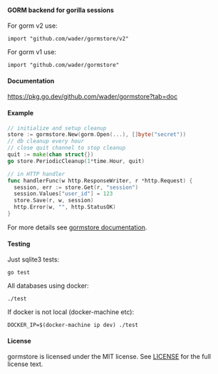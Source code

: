#### GORM backend for gorilla sessions

For gorm v2 use:
```
import "github.com/wader/gormstore/v2"
```
For gorm v1 use:
```
import "github.com/wader/gormstore"
```

#### Documentation

https://pkg.go.dev/github.com/wader/gormstore?tab=doc

#### Example

```go
// initialize and setup cleanup
store := gormstore.New(gorm.Open(...), []byte("secret"))
// db cleanup every hour
// close quit channel to stop cleanup
quit := make(chan struct{})
go store.PeriodicCleanup(1*time.Hour, quit)
```

```go
// in HTTP handler
func handlerFunc(w http.ResponseWriter, r *http.Request) {
  session, err := store.Get(r, "session")
  session.Values["user_id"] = 123
  store.Save(r, w, session)
  http.Error(w, "", http.StatusOK)
}
```

For more details see [gormstore documentation](https://pkg.go.dev/github.com/wader/gormstore?tab=doc).

#### Testing

Just sqlite3 tests:

    go test

All databases using docker:

    ./test

If docker is not local (docker-machine etc):

    DOCKER_IP=$(docker-machine ip dev) ./test

#### License

gormstore is licensed under the MIT license. See [LICENSE](LICENSE) for the full license text.
